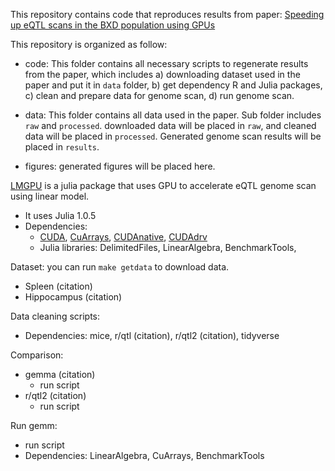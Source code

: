 This repository contains code that reproduces results from paper: [Speeding up eQTL scans in the BXD population using GPUs](https://www.biorxiv.org/content/10.1101/2020.06.22.153742v1.full.pdf)

This repository is organized as follow:
- code: This folder contains all necessary scripts to regenerate results from the paper, which includes a) downloading dataset used in the paper and put it in `data` folder, b) get dependency R and Julia packages, c) clean and prepare data for genome scan, d) run genome scan. 

- data: This folder contains all data used in the paper. Sub folder includes `raw` and `processed`. downloaded data will be placed in `raw`, and cleaned data will be placed in `processed`. Generated genome scan results will be placed in `results`.

- figures: generated figures will be placed here. 


[LMGPU](https://github.com/ChelseaTrotter/LMGPU.jl) is a julia package that uses GPU to accelerate eQTL genome scan using linear model.
- It uses Julia 1.0.5
- Dependencies:
  - [CUDA](https://developer.nvidia.com/cuda-92-download-archive), [CuArrays](https://github.com/JuliaGPU/CuArrays.jl), [CUDAnative](https://github.com/JuliaGPU/CUDAnative.jl), [CUDAdrv](https://github.com/JuliaGPU/CUDAdrv.jl)
  - Julia libraries: DelimitedFiles, LinearAlgebra, BenchmarkTools,


Dataset:
you can run `make getdata` to download data. 
- Spleen (citation)
- Hippocampus (citation)

Data cleaning scripts:
- Dependencies: mice, r/qtl (citation), r/qtl2 (citation), tidyverse

Comparison:
- gemma (citation)
  - run script
- r/qtl2 (citation)
  - run script

Run gemm:
- run script
- Dependencies: LinearAlgebra, CuArrays, BenchmarkTools
